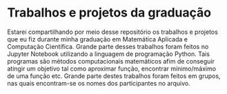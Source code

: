 # Trabalhos e projetos da graduação

Estarei compartilhando por meio desse repositório os trabalhos e projetos que eu fiz durante minha graduação em Matemática Aplicada e Computação Científica. Grande parte desses trabalhos foram feitos no Jupyter Notebook 
utilizando a linguagem de programação Python. Tais programas são métodos computacionais matemáticos afim de conseguir atingir um objetivo tal como aproximar função, encontrar mínimo/máximo de uma função etc. 
Grande parte destes trabalhos foram feitos em grupos, nas quais encontram-se os nomes dos participantes no arquivo. 
